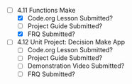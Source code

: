 - [ ] 4.11 Functions Make
	- [x] Code.org Lesson Submitted?
	- [ ] Project Guide Submitted?
	- [x] FRQ Submitted?
- [ ] 4.12 Unit Project: Decision Make App
	- [ ] Code.org Lesson Submitted?
	- [ ] Project Guide Submitted?
	- [ ] Demonstration Video Submitted?
	- [ ] FRQ Submitted?